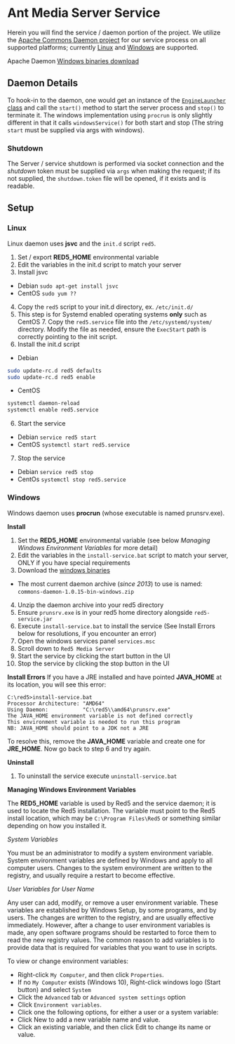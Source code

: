 # Ant Media Server Service

Herein you will find the service / daemon portion of the project. We utilize the [Apache Commons Daemon project](https://commons.apache.org/proper/commons-daemon/) for our service process on all supported platforms; currently [Linux](https://commons.apache.org/proper/commons-daemon/jsvc.html) and [Windows](https://commons.apache.org/proper/commons-daemon/procrun.html) are supported.

Apache Daemon [Windows binaries download](http://www.apache.org/dist/commons/daemon/binaries/windows/)


## Daemon Details

To hook-in to the daemon, one would get an instance of the [`EngineLauncher` class](https://github.com/Red5/red5-service/blob/master/src/main/java/org/red5/daemon/EngineLauncher.java) and call the `start()` method to start the server process and `stop()` to terminate it. The windows implementation using `procrun` is only slightly different in that it calls `windowsService()` for both start and stop (The string `start` must be supplied via args with windows).

### Shutdown
The Server / service shutdown is performed via socket connection and the _shutdown_ token must be supplied via `args` when making the request; if its not supplied, the `shutdown.token` file will be opened, if it exists and is readable.

## Setup

### Linux
Linux daemon uses __jsvc__ and the `init.d` script `red5`.

1. Set / export __RED5_HOME__ environmental variable
2. Edit the variables in the init.d script to match your server
3. Install jsvc
 * Debian `sudo apt-get install jsvc`
 * CentOS `sudo yum ??`
4. Copy the `red5` script to your init.d directory, ex. `/etc/init.d/`
5. This step is for Systemd enabled operating systems __only__ such as CentOS 7. Copy the `red5.service` file into the `/etc/systemd/system/` directory. Modify the file as needed, ensure the `ExecStart` path is correctly pointing to the init script.
6. Install the init.d script
 * Debian
```sh
sudo update-rc.d red5 defaults
sudo update-rc.d red5 enable
```
 * CentOS
```sh
systemctl daemon-reload
systemctl enable red5.service
```
6. Start the service
 * Debian `service red5 start`
 * CentOS `systemctl start red5.service`
7. Stop the service
 * Debian `service red5 stop`
 * CentOs `systemctl stop red5.service`
 
### Windows
Windows daemon uses __procrun__ (whose executable is named prunsrv.exe).

**Install**

1. Set the __RED5_HOME__ environmental variable (see below _Managing Windows Environment Variables_ for more detail)
2. Edit the variables in the `install-service.bat` script to match your server, ONLY if you have special requirements
3. Download the [windows binaries](http://www.apache.org/dist/commons/daemon/binaries/windows/)
 * The most current daemon archive (_since 2013_) to use is named: `commons-daemon-1.0.15-bin-windows.zip` 
4. Unzip the daemon archive into your red5 directory
5. Ensure `prunsrv.exe` is in your red5 home directory alongside `red5-service.jar`
6. Execute `install-service.bat` to install the service (See Install Errors below for resolutions, if you encounter an error)
7. Open the windows services panel `services.msc`
8. Scroll down to `Red5 Media Server`
9. Start the service by clicking the start button in the UI
10. Stop the service by clicking the stop button in the UI

**Install Errors**
If you have a JRE installed and have pointed __JAVA_HOME__ at its location, you will see this error:
```
C:\red5>install-service.bat
Processor Architecture: "AMD64"
Using Daemon:           "C:\red5\\amd64\prunsrv.exe"
The JAVA_HOME environment variable is not defined correctly
This environment variable is needed to run this program
NB: JAVA_HOME should point to a JDK not a JRE
```
To resolve this, remove the __JAVA_HOME__ variable and create one for __JRE_HOME__. Now go back to step 6 and try again.



**Uninstall**

1. To uninstall the service execute `uninstall-service.bat`

**Managing Windows Environment Variables**

The __RED5_HOME__ variable is used by Red5 and the service daemon; it is used to locate the Red5 installation. The variable must point to the Red5 install location, which may be `C:\Program Files\Red5` or something similar depending on how you installed it.

*System Variables*

You must be an administrator to modify a system environment variable. System environment variables are defined by Windows and apply to all computer users. Changes to the system environment are written to the registry, and usually require a restart to become effective.

*User Variables for User Name*

Any user can add, modify, or remove a user environment variable. These variables are established by Windows Setup, by some programs, and by users. The changes are written to the registry, and are usually effective immediately. However, after a change to user environment variables is made, any open software programs should be restarted to force them to read the new registry values. The common reason to add variables is to provide data that is required for variables that you want to use in scripts.

To view or change environment variables:
 * Right-click `My Computer`, and then click `Properties`.
  * If no `My Computer` exists (Windows 10), Right-click windows logo (Start button) and select `System` 
 * Click the `Advanced` tab or `Advanced system settings` option
 * Click `Environment variables`.
 * Click one the following options, for either a user or a system variable:
  * Click New to add a new variable name and value.
  * Click an existing variable, and then click Edit to change its name or value.

